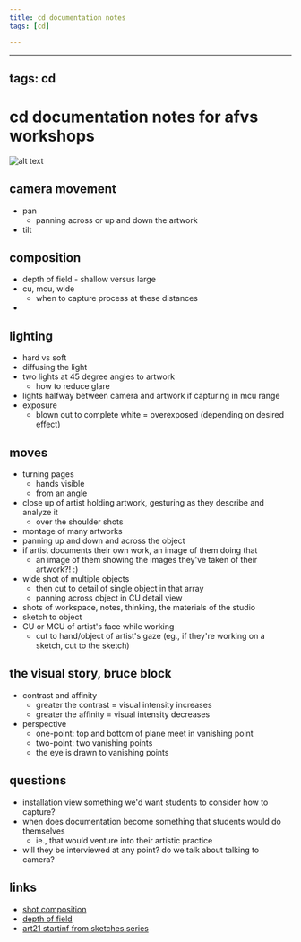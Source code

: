 ```yaml
---
title: cd documentation notes
tags: [cd]

---
```


---
tags: cd
---

# cd documentation notes for afvs workshops

![alt text](https://files.slack.com/files-pri/T0HTW3H0V-F06HBE43MQC/img_7592.jpg?pub_secret=eeabecef31)

## camera movement
* pan
    * panning across or up and down the artwork
* tilt

## composition
* depth of field - shallow versus large
* cu, mcu, wide 
    * when to capture process at these distances
* 

## lighting
* hard vs soft 
* diffusing the light
* two lights at 45 degree angles to artwork
    * how to reduce glare
* lights halfway between camera and artwork if capturing in mcu range
* exposure
    * blown out to complete white = overexposed (depending on desired effect)

## moves
* turning pages
    * hands visible
    * from an angle 
* close up of artist holding artwork, gesturing as they describe and analyze it
    * over the shoulder shots
* montage of many artworks
* panning up and down and across the object
* if artist documents their own work, an image of them doing that
    * an image of them showing the images they've taken of their artwork?! :) 
* wide shot of multiple objects
    * then cut to detail of single object in that array
    * panning across object in CU detail view
* shots of workspace, notes, thinking, the materials of the studio
* sketch to object
* CU or MCU of artist's face while working
    * cut to hand/object of artist's gaze (eg., if they're working on a sketch, cut to the sketch)

## the visual story, bruce block
* contrast and affinity
    * greater the contrast = visual intensity increases
    * greater the affinity = visual intensity decreases
* perspective
    * one-point: top and bottom of plane meet in vanishing point
    * two-point: two vanishing points
    * the eye is drawn to vanishing points

## questions
* installation view something we'd want students to consider how to capture?
* when does documentation become something that students would do themselves
    * ie., that would venture into their artistic practice
* will they be interviewed at any point? do we talk about talking to camera?

## links
* [shot composition](https://www.studiobinder.com/blog/rules-of-shot-composition-in-film/)
* [depth of field](https://www.studiobinder.com/blog/depth-of-field/)
* [art21 startinf from sketches series](https://art21.org/playlist/starting-from-sketches/#/9)